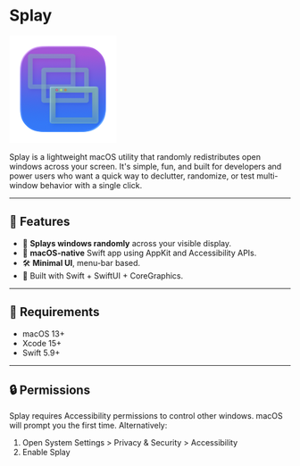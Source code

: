 # Splay

![Splay icon](Images/Splay-macOS-Default-64x64@3x.png)

Splay is a lightweight macOS utility that randomly redistributes open windows across your screen. It's simple, fun, and
built for developers and power users who want a quick way to declutter, randomize, or test multi-window behavior with a
single click.

---

## 🚀 Features

- 🔀 **Splays windows randomly** across your visible display.
- 🍎 **macOS-native** Swift app using AppKit and Accessibility APIs.
- 🛠️ **Minimal UI**, menu-bar based.
- 🧩 Built with Swift + SwiftUI + CoreGraphics.

---

## 🧪 Requirements

- macOS 13+
- Xcode 15+
- Swift 5.9+

---

## 🔒 Permissions

Splay requires Accessibility permissions to control other windows. macOS will prompt you the first time. Alternatively:

1. Open System Settings > Privacy & Security > Accessibility
2. Enable Splay
